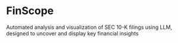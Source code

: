 # FinScope
Automated analysis and visualization of SEC 10-K filings using LLM, designed to uncover and display key financial insights
